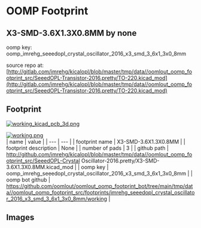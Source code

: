 # OOMP Footprint  
## X3-SMD-3.6X1.3X0.8MM  by none  
  
oomp key: oomp_imrehg_seeedopl_crystal_oscillator_2016_x3_smd_3_6x1_3x0_8mm  
  
source repo at: [http://gitlab.com/imrehg/kicalopl/blob/master/tmp/data//oomlout_oomp_footprint_src/SeeedOPL-Transistor-2016.pretty/TO-220.kicad_mod](http://gitlab.com/imrehg/kicalopl/blob/master/tmp/data//oomlout_oomp_footprint_src/SeeedOPL-Transistor-2016.pretty/TO-220.kicad_mod)  
## Footprint  
  
[![working_kicad_pcb_3d.png](working_kicad_pcb_3d_600.png)](working_kicad_pcb_3d.png)  
  
[![working.png](working_600.png)](working.png)  
| name | value | 
| --- | --- | 
| footprint name | X3-SMD-3.6X1.3X0.8MM | 
| footprint description | None | 
| number of pads | 3 | 
| github path | http://github.com/imrehg/kicalopl/blob/master/tmp/data//oomlout_oomp_footprint_src/SeeedOPL-Crystal Oscillator-2016.pretty/X3-SMD-3.6X1.3X0.8MM.kicad_mod | 
| oomp key | oomp_imrehg_seeedopl_crystal_oscillator_2016_x3_smd_3_6x1_3x0_8mm | 
| oomp bot github | https://github.com/oomlout/oomlout_oomp_footprint_bot/tree/main/tmp/data//oomlout_oomp_footprint_src/footprints/imrehg_seeedopl_crystal_oscillator_2016_x3_smd_3_6x1_3x0_8mm/working | 
## Images  

